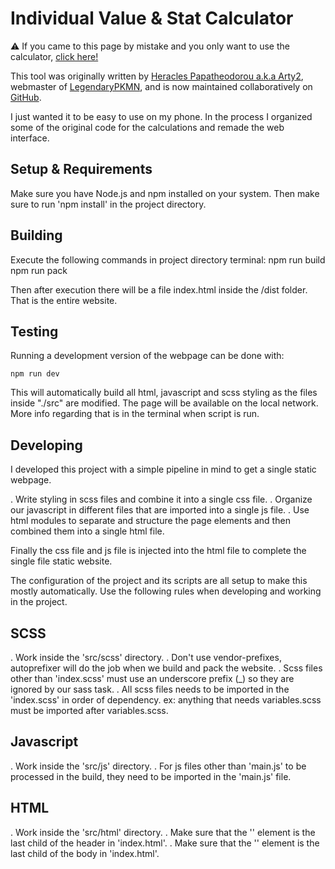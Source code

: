 Individual Value & Stat Calculator
===================================

:warning: If you came to this page by mistake and you only want to use the calculator, [click here!](https://legendarypkmn.github.io/ivcalcsm.html)

This tool was originally written by [Heracles Papatheodorou a.k.a Arty2](http://www.twitter.com/Arty2), webmaster of [LegendaryPKMN](http://www.legendarypkmn.net/), and is now maintained collaboratively on [GitHub](https://github.com/LegendaryPKMN/ivcalc/graphs/contributors).

I just wanted it to be easy to use on my phone. In the process I organized some of the original code for the calculations and remade the web interface.

## Setup & Requirements
Make sure you have Node.js and npm installed on your system. Then make sure to run 'npm install' in the project directory.

## Building
Execute the following commands in project directory terminal:
    npm run build
    npm run pack

Then after execution there will be a file index.html inside the /dist folder. That is the entire website.

## Testing
Running a development version of the webpage can be done with:

    npm run dev

This will automatically build all html, javascript and scss styling as the files inside "./src" are modified. 
The page will be available on the local network. More info regarding that is in the terminal when script is run.

## Developing
I developed this project with a simple pipeline in mind to get a single static webpage.

. Write styling in scss files and combine it into a single css file.
. Organize our javascript in different files that are imported into a single js file.
. Use html modules to separate and structure the page elements and then combined them into a single html file.

Finally the css file and js file is injected into the html file to complete the single file static website.

The configuration of the project and its scripts are all setup to make this mostly automatically.
Use the following rules when developing and working in the project.

## SCSS
. Work inside the 'src/scss' directory.
. Don't use vendor-prefixes, autoprefixer will do the job when we build and pack the website.
. Scss files other than 'index.scss' must use an underscore prefix (_) so they are ignored by our sass task.
. All scss files needs to be imported in the 'index.scss' in order of dependency.
    ex: anything that needs variables.scss must be imported after variables.scss.

## Javascript
. Work inside the 'src/js' directory.
. For js files other than 'main.js' to be processed in the build, they need to be imported in the 'main.js' file.

## HTML
. Work inside the 'src/html' directory.
. Make sure that the '<link href="PACK.INJECT.STYLING">' element is the last child of the header in 'index.html'.
. Make sure that the '<link href="PACK.INJECT.SCRIPTS">' element is the last child of the body in 'index.html'.
